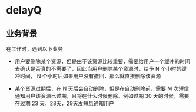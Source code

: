 # delayQ

## 业务背景
在工作时，遇到以下业务  

 - 用户要删除某个资源，但是由于该资源比较重要，需要给用户一个缓冲的时间去确认是否真的不需要了，因此当用户删除某个资源时，给予 N 个小时的缓冲时间， N 个小时后如果用户没有撤回，那么就直接删除该资源
  
 - 某个资源过期后，在 N 天后会自动删除，但是在自动删除前，需要 M 次短信通知用户该资源已过期，且将在什么时候删除。例如过期 30 天的时候，需要在过期 23 天，28天，29天发短息通知用户
  
